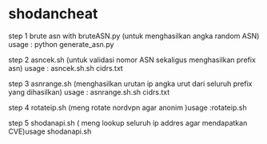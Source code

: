 # shodancheat
step 1 brute asn with bruteASN.py (untuk menghasilkan angka random ASN) usage : python generate_asn.py

step 2 asncek.sh (untuk validasi nomor ASN sekaligus menghasilkan prefix asn) usage : asncek.sh.sh cidrs.txt

step 3 asnrange.sh (menghasilkan urutan ip angka urut dari seluruh prefix yang dihasilkan) usage : asnrange.sh.sh cidrs.txt

step 4 rotateip.sh (meng rotate nordvpn agar anonim )usage :rotateip.sh

step 5 shodanapi.sh ( meng lookup seluruh ip addres agar mendapatkan CVE)usage shodanapi.sh

